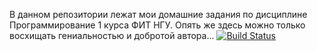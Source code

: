 В данном репозитории лежат мои домашние задания по дисциплине Программирование 1 курса ФИТ НГУ. Опять же здесь можно только восхищать гениальностью и добротой автора...
[![Build Status](https://ci.appveyor.com/api/projects/status/xb7tritkgnq3qke1?svg=true)](https://ci.appveyor.com/project/ptrvsrg/nsu-homework-c)
